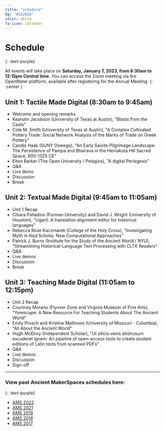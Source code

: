 ```yaml
---
title: "schedule"
bg: "#262626"
color: white
fa-icon: calendar
---
```


# Schedule
{: .text-purple}

All events will take place on **Saturday, January 7, 2023, from 8:30am to 12:15pm Central time.** You can access the Zoom meeting via the OpenWater platform, available after registering for the Annual Meeting.
{: .center }

## Unit 1: Tactile Made Digital (8:30am to 9:45am)
* Welcome and opening remarks
* Kearstin Jacobson (University of Texas at Austin), "Blasts from the Casts"
* Cole M. Smith (University of Texas at Austin), "A Complex Cultivated Pottery Trade: Social Network Analysis of the Marks of Trade on Greek Pottery"
* Candis Haak (SUNY Oswego), "An Early Saivite Pilgrimage Landscape: The Persistence of Pampa and Bhairava in the Hemakuta Hill Sacred Space, 800-1325 CE"
* Elton Barker (The Open University / Pelagios), "A digital Periegesis"
* Q&A
* Live demo
* Discussion
* Break

## Unit 2: Textual Made Digital (9:45am to 11:05am)
* Unit 1 Recap
* Chiara Palladino (Furman University) and David J. Wright (University of Houston), "Ugarit: A translation alignment editor for historical languages"
* Rebecca Rose Kaczmarek (College of the Holy Cross), "Investigating Myth in *Iliad* Scholia: New Computational Approaches"
* Patrick J. Burns (Institute for the Study of the Ancient World / NYU), "Streamlining Historical-Language Text Processing with CLTK Readers"
* Q&A
* Live demos
* Discussion
* Break

## Unit 3: Teaching Made Digital (11:05am to 12:15pm)
* Unit 2 Recap
* Courtney Morano (Flyover Zone and Virginia Museum of Fine Arts), "Yorescape: A New Resource For Teaching Students About The Ancient World"
* Emily Prosch and Kristine Mallinson (University of Missouri - Columbia), "All About the Ancient World"
* Hugh McElroy (Independent Scholar), "Ut silicis venis abstrusum excuderet ignem: An pipeline of open-access tools to create student editions of Latin texts from scanned PDFs"
* Q&A
* Live demos
* Discussion
* Sign-off

***

### View past Ancient MakerSpaces schedules here:
{: .text-purple}
- [AMS 2022](https://libatique.info/AMS2022/)
- [AMS 2021](https://rachelstarry.github.io/AMS2021/)
- [AMS 2019](https://diyclassics.github.io/ams-2019/)
- [AMS 2018](https://diyclassics.github.io/ams-2018/)
- [AMS 2017](https://diyclassics.github.io/ams/)
